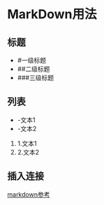 # MarkDown用法
## 标题
- #一级标题
- ##二级标题
- ###三级标题
## 列表
- -文本1
- -文本2

1. 1.文本1
2. 2.文本2
## 插入连接
[markdown参考](https://www.jianshu.com/p/q81RER)
